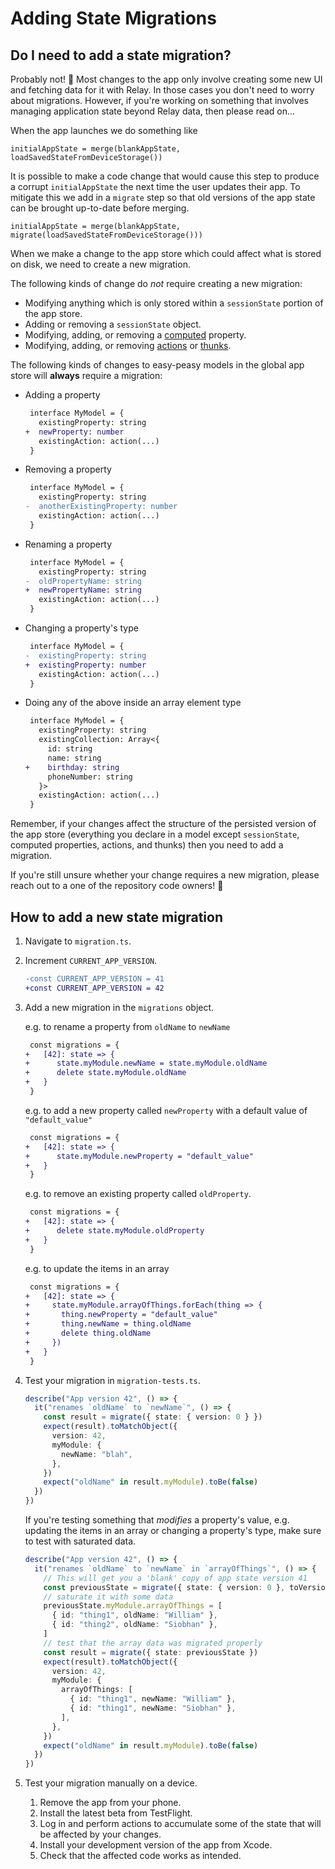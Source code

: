 # Adding State Migrations

## Do I need to add a state migration?

Probably not! 🙂 Most changes to the app only involve creating some new UI and fetching data for it with Relay. In those cases you don't need to worry about migrations. However, if you're working on something that involves managing application state beyond Relay data, then please read on...

When the app launches we do something like

    initialAppState = merge(blankAppState, loadSavedStateFromDeviceStorage())

It is possible to make a code change that would cause this step to produce a corrupt `initialAppState` the next time the user updates their app. To mitigate this we add in a `migrate` step so that old versions of the app state can be brought up-to-date before merging.

    initialAppState = merge(blankAppState, migrate(loadSavedStateFromDeviceStorage()))

When we make a change to the app store which could affect what is stored on disk, we need to create a new migration.

The following kinds of change do _not_ require creating a new migration:

- Modifying anything which is only stored within a `sessionState` portion of the app store.
- Adding or removing a `sessionState` object.
- Modifying, adding, or removing a [computed](https://easy-peasy.now.sh/docs/api/computed.html) property.
- Modifying, adding, or removing [actions](https://easy-peasy.now.sh/docs/api/action.html) or [thunks](https://easy-peasy.now.sh/docs/api/thunk.html).

The following kinds of changes to easy-peasy models in the global app store will **always** require a migration:

- Adding a property
  ```diff
   interface MyModel = {
     existingProperty: string
  +  newProperty: number
     existingAction: action(...)
   }
  ```
- Removing a property
  ```diff
   interface MyModel = {
     existingProperty: string
  -  anotherExistingProperty: number
     existingAction: action(...)
   }
  ```
- Renaming a property
  ```diff
   interface MyModel = {
     existingProperty: string
  -  oldPropertyName: string
  +  newPropertyName: string
     existingAction: action(...)
   }
  ```
- Changing a property's type
  ```diff
   interface MyModel = {
  -  existingProperty: string
  +  existingProperty: number
     existingAction: action(...)
   }
  ```
- Doing any of the above inside an array element type
  ```diff
   interface MyModel = {
     existingProperty: string
     existingCollection: Array<{
       id: string
       name: string
  +    birthday: string
       phoneNumber: string
     }>
     existingAction: action(...)
   }
  ```

Remember, if your changes affect the structure of the persisted version of the app store (everything you declare in a model except `sessionState`, computed properties, actions, and thunks) then you need to add a migration.

If you're still unsure whether your change requires a new migration, please reach out to a one of the repository code owners! 🙏

## How to add a new state migration

1. Navigate to `migration.ts`.
2. Increment `CURRENT_APP_VERSION`.

   ```diff
   -const CURRENT_APP_VERSION = 41
   +const CURRENT_APP_VERSION = 42
   ```

3. Add a new migration in the `migrations` object.

   e.g. to rename a property from `oldName` to `newName`

   ```diff
    const migrations = {
   +   [42]: state => {
   +      state.myModule.newName = state.myModule.oldName
   +      delete state.myModule.oldName
   +   }
    }
   ```

   e.g. to add a new property called `newProperty` with a default value of `"default_value"`

   ```diff
    const migrations = {
   +   [42]: state => {
   +      state.myModule.newProperty = "default_value"
   +   }
    }
   ```

   e.g. to remove an existing property called `oldProperty`.

   ```diff
    const migrations = {
   +   [42]: state => {
   +      delete state.myModule.oldProperty
   +   }
    }
   ```

   e.g. to update the items in an array

   ```diff
    const migrations = {
   +   [42]: state => {
   +     state.myModule.arrayOfThings.forEach(thing => {
   +       thing.newProperty = "default_value"
   +       thing.newName = thing.oldName
   +       delete thing.oldName
   +     })
   +   }
    }
   ```

4. Test your migration in `migration-tests.ts`.

   ```ts
   describe("App version 42", () => {
     it("renames `oldName` to `newName`", () => {
       const result = migrate({ state: { version: 0 } })
       expect(result).toMatchObject({
         version: 42,
         myModule: {
           newName: "blah",
         },
       })
       expect("oldName" in result.myModule).toBe(false)
     })
   })
   ```

   If you're testing something that _modifies_ a property's value, e.g. updating the items in an array or changing a property's type, make sure to test with saturated data.

   ```ts
   describe("App version 42", () => {
     it("renames `oldName` to `newName` in `arrayOfThings`", () => {
       // This will get you a 'blank' copy of app state version 41
       const previousState = migrate({ state: { version: 0 }, toVersion: 41 })
       // saturate it with some data
       previousState.myModule.arrayOfThings = [
         { id: "thing1", oldName: "William" },
         { id: "thing2", oldName: "Siobhan" },
       ]
       // test that the array data was migrated properly
       const result = migrate({ state: previousState })
       expect(result).toMatchObject({
         version: 42,
         myModule: {
           arrayOfThings: [
             { id: "thing1", newName: "William" },
             { id: "thing1", newName: "Siobhan" },
           ],
         },
       })
       expect("oldName" in result.myModule).toBe(false)
     })
   })
   ```

5. Test your migration manually on a device.
   1. Remove the app from your phone.
   2. Install the latest beta from TestFlight.
   3. Log in and perform actions to accumulate some of the state that will be affected by your changes.
   4. Install your development version of the app from Xcode.
   5. Check that the affected code works as intended.
